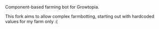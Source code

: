 Component-based farming bot for Growtopia.

This fork aims to allow complex farmbotting, starting out with hardcoded values for my farm only :(